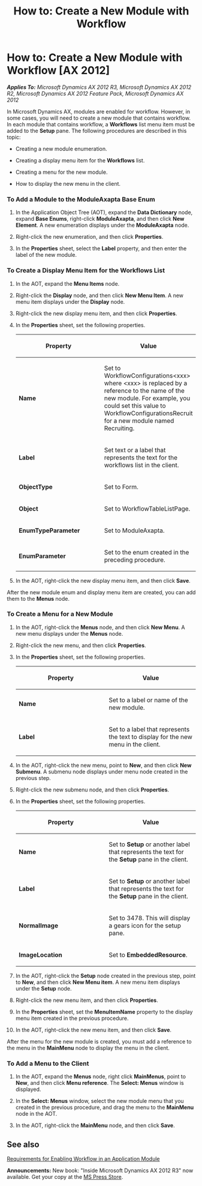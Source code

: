 ﻿---
title: 'How to: Create a New Module with Workflow'
TOCTitle: 'How to: Create a New Module with Workflow'
ms:assetid: f8785f2d-848c-4046-87f0-6c3465118a8c
ms:mtpsurl: https://msdn.microsoft.com/en-us/library/Cc624367(v=AX.60)
ms:contentKeyID: 35253748
ms.date: 05/18/2015
mtps_version: v=AX.60
---

# How to: Create a New Module with Workflow [AX 2012]


_**Applies To:** Microsoft Dynamics AX 2012 R3, Microsoft Dynamics AX 2012 R2, Microsoft Dynamics AX 2012 Feature Pack, Microsoft Dynamics AX 2012_

In Microsoft Dynamics AX, modules are enabled for workflow. However, in some cases, you will need to create a new module that contains workflow. In each module that contains workflow, a **Workflows** list menu item must be added to the **Setup** pane. The following procedures are described in this topic:

  - Creating a new module enumeration.

  - Creating a display menu item for the **Workflows** list.

  - Creating a menu for the new module.

  - How to display the new menu in the client.

### To Add a Module to the ModuleAxapta Base Enum

1.  In the Application Object Tree (AOT), expand the **Data Dictionary** node, expand **Base Enums**, right-click **ModuleAxapta**, and then click **New Element**. A new enumeration displays under the **ModuleAxapta** node.

2.  Right-click the new enumeration, and then click **Properties**.

3.  In the **Properties** sheet, select the **Label** property, and then enter the label of the new module.

### To Create a Display Menu Item for the Workflows List

1.  In the AOT, expand the **Menu Items** node.

2.  Right-click the **Display** node, and then click **New Menu Item**. A new menu item displays under the **Display** node.

3.  Right-click the new display menu item, and then click **Properties**.

4.  In the **Properties** sheet, set the following properties.
    
    <table>
    <colgroup>
    <col style="width: 50%" />
    <col style="width: 50%" />
    </colgroup>
    <thead>
    <tr class="header">
    <th><p>Property</p></th>
    <th><p>Value</p></th>
    </tr>
    </thead>
    <tbody>
    <tr class="odd">
    <td><p><strong>Name</strong></p></td>
    <td><p>Set to WorkflowConfigurations&lt;xxx&gt; where &lt;xxx&gt; is replaced by a reference to the name of the new module. For example, you could set this value to WorkflowConfigurationsRecruit for a new module named Recruiting.</p></td>
    </tr>
    <tr class="even">
    <td><p><strong>Label</strong></p></td>
    <td><p>Set text or a label that represents the text for the workflows list in the client.</p></td>
    </tr>
    <tr class="odd">
    <td><p><strong>ObjectType</strong></p></td>
    <td><p>Set to Form.</p></td>
    </tr>
    <tr class="even">
    <td><p><strong>Object</strong></p></td>
    <td><p>Set to WorkflowTableListPage.</p></td>
    </tr>
    <tr class="odd">
    <td><p><strong>EnumTypeParameter</strong></p></td>
    <td><p>Set to ModuleAxapta.</p></td>
    </tr>
    <tr class="even">
    <td><p><strong>EnumParameter</strong></p></td>
    <td><p>Set to the enum created in the preceding procedure.</p></td>
    </tr>
    </tbody>
    </table>


5.  In the AOT, right-click the new display menu item, and then click **Save**.

After the new module enum and display menu item are created, you can add them to the **Menus** node.

### To Create a Menu for a New Module

1.  In the AOT, right-click the **Menus** node, and then click **New Menu**. A new menu displays under the **Menus** node.

2.  Right-click the new menu, and then click **Properties**.

3.  In the **Properties** sheet, set the following properties.
    
    <table>
    <colgroup>
    <col style="width: 50%" />
    <col style="width: 50%" />
    </colgroup>
    <thead>
    <tr class="header">
    <th><p>Property</p></th>
    <th><p>Value</p></th>
    </tr>
    </thead>
    <tbody>
    <tr class="odd">
    <td><p><strong>Name</strong></p></td>
    <td><p>Set to a label or name of the new module.</p></td>
    </tr>
    <tr class="even">
    <td><p><strong>Label</strong></p></td>
    <td><p>Set to a label that represents the text to display for the new menu in the client.</p></td>
    </tr>
    </tbody>
    </table>


4.  In the AOT, right-click the new menu, point to **New**, and then click **New Submenu**. A submenu node displays under menu node created in the previous step.

5.  Right-click the new submenu node, and then click **Properties**.

6.  In the **Properties** sheet, set the following properties.
    
    <table>
    <colgroup>
    <col style="width: 50%" />
    <col style="width: 50%" />
    </colgroup>
    <thead>
    <tr class="header">
    <th><p>Property</p></th>
    <th><p>Value</p></th>
    </tr>
    </thead>
    <tbody>
    <tr class="odd">
    <td><p><strong>Name</strong></p></td>
    <td><p>Set to <strong>Setup</strong> or another label that represents the text for the <strong>Setup</strong> pane in the client.</p></td>
    </tr>
    <tr class="even">
    <td><p><strong>Label</strong></p></td>
    <td><p>Set to <strong>Setup</strong> or another label that represents the text for the <strong>Setup</strong> pane in the client.</p></td>
    </tr>
    <tr class="odd">
    <td><p><strong>NormalImage</strong></p></td>
    <td><p>Set to 3478. This will display a gears icon for the setup pane.</p></td>
    </tr>
    <tr class="even">
    <td><p><strong>ImageLocation</strong></p></td>
    <td><p>Set to <strong>EmbeddedResource</strong>.</p></td>
    </tr>
    </tbody>
    </table>


7.  In the AOT, right-click the **Setup** node created in the previous step, point to **New**, and then click **New Menu item**. A new menu item displays under the **Setup** node.

8.  Right-click the new menu item, and then click **Properties**.

9.  In the **Properties** sheet, set the **MenuItemName** property to the display menu item created in the previous procedure.

10. In the AOT, right-click the new menu item, and then click **Save**.

After the menu for the new module is created, you must add a reference to the menu in the **MainMenu** node to display the menu in the client.

### To Add a Menu to the Client

1.  In the AOT, expand the **Menus** node, right click **MainMenus**, point to **New**, and then click **Menu reference**. The **Select: Menus** window is displayed.

2.  In the **Select: Menus** window, select the new module menu that you created in the previous procedure, and drag the menu to the **MainMenu** node in the AOT.

3.  In the AOT, right-click the **MainMenu** node, and then click **Save**.

## See also

[Requirements for Enabling Workflow in an Application Module](requirements-for-enabling-workflow-in-an-application-module.md)

  
**Announcements:** New book: "Inside Microsoft Dynamics AX 2012 R3" now available. Get your copy at the [MS Press Store](https://www.microsoftpressstore.com/store/inside-microsoft-dynamics-ax-2012-r3-9780735685109).

